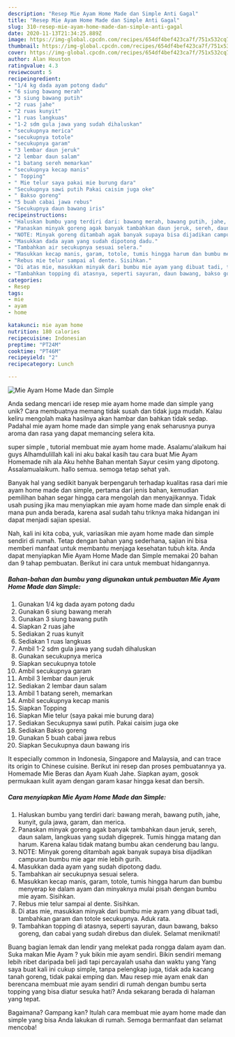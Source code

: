 ```yaml
---
description: "Resep Mie Ayam Home Made dan Simple Anti Gagal"
title: "Resep Mie Ayam Home Made dan Simple Anti Gagal"
slug: 310-resep-mie-ayam-home-made-dan-simple-anti-gagal
date: 2020-11-13T21:34:25.889Z
image: https://img-global.cpcdn.com/recipes/654df4bef423ca7f/751x532cq70/mie-ayam-home-made-dan-simple-foto-resep-utama.jpg
thumbnail: https://img-global.cpcdn.com/recipes/654df4bef423ca7f/751x532cq70/mie-ayam-home-made-dan-simple-foto-resep-utama.jpg
cover: https://img-global.cpcdn.com/recipes/654df4bef423ca7f/751x532cq70/mie-ayam-home-made-dan-simple-foto-resep-utama.jpg
author: Alan Houston
ratingvalue: 4.3
reviewcount: 5
recipeingredient:
- "1/4 kg dada ayam potong dadu"
- "6 siung bawang merah"
- "3 siung bawang putih"
- "2 ruas jahe"
- "2 ruas kunyit"
- "1 ruas langkuas"
- "1-2 sdm gula jawa yang sudah dihaluskan"
- "secukupnya merica"
- "secukupnya totole"
- "secukupnya garam"
- "3 lembar daun jeruk"
- "2 lembar daun salam"
- "1 batang sereh memarkan"
- "secukupnya kecap manis"
- " Topping"
- " Mie telur saya pakai mie burung dara"
- "Secukupnya sawi putih Pakai caisim juga oke"
- " Bakso goreng"
- "5 buah cabai jawa rebus"
- "Secukupnya daun bawang iris"
recipeinstructions:
- "Haluskan bumbu yang terdiri dari: bawang merah, bawang putih, jahe, kunyit, gula jawa, garam, dan merica."
- "Panaskan minyak goreng agak banyak tambahkan daun jeruk, sereh, daun salam, langkuas yang sudah digeprek. Tumis hingga matang dan harum. Karena kalau tidak matang bumbu akan cenderung bau langu."
- "NOTE: Minyak goreng ditambah agak banyak supaya bisa dijadikan campuran bumbu mie agar mie lebih gurih."
- "Masukkan dada ayam yang sudah dipotong dadu."
- "Tambahkan air secukupnya sesuai selera."
- "Masukkan kecap manis, garam, totole, tumis hingga harum dan bumbu menyerap ke dalam ayam dan minyaknya mulai pisah dengan bumbu mie ayam. Sisihkan."
- "Rebus mie telur sampai al dente. Sisihkan."
- "Di atas mie, masukkan minyak dari bumbu mie ayam yang dibuat tadi, tambahkan garam dan totole secukupnya. Aduk rata."
- "Tambahkan topping di atasnya, seperti sayuran, daun bawang, bakso goreng, dan cabai yang sudah direbus dan diulek. Selamat menikmati!"
categories:
- Resep
tags:
- mie
- ayam
- home

katakunci: mie ayam home 
nutrition: 180 calories
recipecuisine: Indonesian
preptime: "PT24M"
cooktime: "PT46M"
recipeyield: "2"
recipecategory: Lunch

---
```



![Mie Ayam Home Made dan Simple](https://img-global.cpcdn.com/recipes/654df4bef423ca7f/751x532cq70/mie-ayam-home-made-dan-simple-foto-resep-utama.jpg)

Anda sedang mencari ide resep mie ayam home made dan simple yang unik? Cara membuatnya memang tidak susah dan tidak juga mudah. Kalau keliru mengolah maka hasilnya akan hambar dan bahkan tidak sedap. Padahal mie ayam home made dan simple yang enak seharusnya punya aroma dan rasa yang dapat memancing selera kita.

super simple , tutorial membuat mie ayam home made. Asalamu&#39;alaikum hai guys Alhamdulillah kali ini aku bakal kasih tau cara buat Mie Ayam Homemade nih ala Aku hehhe Bahan mentah Sayur cesim yang dipotong. Assalamualaikum. hallo semua. semoga tetap sehat yah.

Banyak hal yang sedikit banyak berpengaruh terhadap kualitas rasa dari mie ayam home made dan simple, pertama dari jenis bahan, kemudian pemilihan bahan segar hingga cara mengolah dan menyajikannya. Tidak usah pusing jika mau menyiapkan mie ayam home made dan simple enak di mana pun anda berada, karena asal sudah tahu triknya maka hidangan ini dapat menjadi sajian spesial.


Nah, kali ini kita coba, yuk, variasikan mie ayam home made dan simple sendiri di rumah. Tetap dengan bahan yang sederhana, sajian ini bisa memberi manfaat untuk membantu menjaga kesehatan tubuh kita. Anda dapat menyiapkan Mie Ayam Home Made dan Simple memakai 20 bahan dan 9 tahap pembuatan. Berikut ini cara untuk membuat hidangannya.

<!--inarticleads1-->

##### Bahan-bahan dan bumbu yang digunakan untuk pembuatan Mie Ayam Home Made dan Simple:

1. Gunakan 1/4 kg dada ayam potong dadu
1. Gunakan 6 siung bawang merah
1. Gunakan 3 siung bawang putih
1. Siapkan 2 ruas jahe
1. Sediakan 2 ruas kunyit
1. Sediakan 1 ruas langkuas
1. Ambil 1-2 sdm gula jawa yang sudah dihaluskan
1. Gunakan secukupnya merica
1. Siapkan secukupnya totole
1. Ambil secukupnya garam
1. Ambil 3 lembar daun jeruk
1. Sediakan 2 lembar daun salam
1. Ambil 1 batang sereh, memarkan
1. Ambil secukupnya kecap manis
1. Siapkan  Topping
1. Siapkan  Mie telur (saya pakai mie burung dara)
1. Sediakan Secukupnya sawi putih. Pakai caisim juga oke
1. Sediakan  Bakso goreng
1. Gunakan 5 buah cabai jawa rebus
1. Siapkan Secukupnya daun bawang iris


It especially common in Indonesia, Singapore and Malaysia, and can trace its origin to Chinese cuisine. Berikut ini resep dan proses pembuatannya ya. Homemade Mie Beras dan Ayam Kuah Jahe. Siapkan ayam, gosok permukaan kulit ayam dengan garam kasar hingga kesat dan bersih. 

<!--inarticleads2-->

##### Cara menyiapkan Mie Ayam Home Made dan Simple:

1. Haluskan bumbu yang terdiri dari: bawang merah, bawang putih, jahe, kunyit, gula jawa, garam, dan merica.
1. Panaskan minyak goreng agak banyak tambahkan daun jeruk, sereh, daun salam, langkuas yang sudah digeprek. Tumis hingga matang dan harum. Karena kalau tidak matang bumbu akan cenderung bau langu.
1. NOTE: Minyak goreng ditambah agak banyak supaya bisa dijadikan campuran bumbu mie agar mie lebih gurih.
1. Masukkan dada ayam yang sudah dipotong dadu.
1. Tambahkan air secukupnya sesuai selera.
1. Masukkan kecap manis, garam, totole, tumis hingga harum dan bumbu menyerap ke dalam ayam dan minyaknya mulai pisah dengan bumbu mie ayam. Sisihkan.
1. Rebus mie telur sampai al dente. Sisihkan.
1. Di atas mie, masukkan minyak dari bumbu mie ayam yang dibuat tadi, tambahkan garam dan totole secukupnya. Aduk rata.
1. Tambahkan topping di atasnya, seperti sayuran, daun bawang, bakso goreng, dan cabai yang sudah direbus dan diulek. Selamat menikmati!


Buang bagian lemak dan lendir yang melekat pada rongga dalam ayam dan. Suka makan Mie Ayam ? yuk bikin mie ayam sendiri. Bikin sendiri memang lebih ribet daripada beli jadi tapi percayalah usaha dan waktu yang Yang saya buat kali ini cukup simple, tanpa pelengkap juga, tidak ada kacang tanah goreng, tidak pakai emping dan. Mau resep mie ayam enak dan berencana membuat mie ayam sendiri di rumah dengan bumbu serta topping yang bisa diatur sesuka hati? Anda sekarang berada di halaman yang tepat. 

Bagaimana? Gampang kan? Itulah cara membuat mie ayam home made dan simple yang bisa Anda lakukan di rumah. Semoga bermanfaat dan selamat mencoba!
